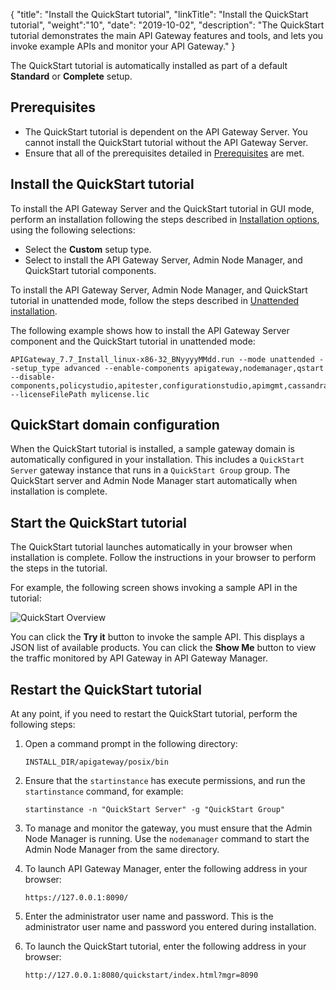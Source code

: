 {
"title": "Install the QuickStart tutorial",
"linkTitle": "Install the QuickStart tutorial",
"weight":"10",
"date": "2019-10-02",
"description": "The QuickStart tutorial demonstrates the main API Gateway features and tools, and lets you invoke example APIs and monitor your API Gateway."
}

The QuickStart tutorial is automatically installed as part of a default **Standard** or **Complete** setup.

## Prerequisites

* The QuickStart tutorial is dependent on the API Gateway Server. You cannot install the QuickStart tutorial without the API Gateway Server.
* Ensure that all of the prerequisites detailed in [Prerequisites](/docs/apim_installation/apigtw_install/system_requirements/) are met.

## Install the QuickStart tutorial

To install the API Gateway Server and the QuickStart tutorial in GUI mode, perform an installation following the steps described in [Installation options](/docs/apim_installation/apigtw_install//installation#select-setup-type), using the following selections:

* Select the **Custom** setup type.
* Select to install the API Gateway Server, Admin Node Manager, and QuickStart tutorial components.

To install the API Gateway Server, Admin Node Manager, and QuickStart tutorial in unattended mode, follow the steps described in [Unattended installation](/docs/apim_installation/apigtw_install/installation_unattended/).

The following example shows how to install the API Gateway Server component and the QuickStart tutorial in unattended mode:

```
APIGateway_7.7_Install_linux-x86-32_BNyyyyMMdd.run --mode unattended --setup_type advanced --enable-components apigateway,nodemanager,qstart --disable-components,policystudio,apitester,configurationstudio,apimgmt,cassandra,packagedeploytools --licenseFilePath mylicense.lic
```

## QuickStart domain configuration

When the QuickStart tutorial is installed, a sample gateway domain is automatically configured in your installation. This includes a `QuickStart Server` gateway instance that runs in a `QuickStart Group` group. The QuickStart server and Admin Node Manager start automatically when installation is complete.

## Start the QuickStart tutorial

The QuickStart tutorial launches automatically in your browser when installation is complete. Follow the instructions in your browser to perform the steps in the tutorial.

For example, the following screen shows invoking a sample API in the tutorial:

![QuickStart Overview](/Images/APIGateway/quickstart_api.png)

You can click the **Try it** button to invoke the sample API. This displays a JSON list of available products. You can click the **Show Me** button to view the traffic monitored by API Gateway in API Gateway Manager.

## Restart the QuickStart tutorial

At any point, if you need to restart the QuickStart tutorial, perform the following steps:

1. Open a command prompt in the following directory:

    ```
    INSTALL_DIR/apigateway/posix/bin
    ```

2. Ensure that the `startinstance` has execute permissions, and run the `startinstance` command, for example:

    ```
    startinstance -n "QuickStart Server" -g "QuickStart Group"
    ```

3. To manage and monitor the gateway, you must ensure that the Admin Node Manager is running. Use the `nodemanager` command to start the Admin Node Manager from the same directory.
4. To launch API Gateway Manager, enter the following address in your browser:

    ```
    https://127.0.0.1:8090/
    ```

5. Enter the administrator user name and password. This is the administrator user name and password you entered during installation.
6. To launch the QuickStart tutorial, enter the following address in your browser:

    ```
    http://127.0.0.1:8080/quickstart/index.html?mgr=8090
    ```
